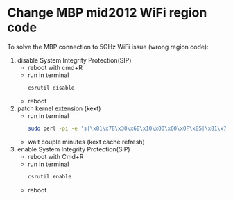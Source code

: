 # Change MBP mid2012 WiFi region code

To solve the MBP connection to 5GHz WiFi issue (wrong region code):

1. disable System Integrity Protection(SIP)
    - reboot with cmd+R
    - run in terminal
        ``` bash 
        csrutil disable
        ```
    - reboot
1. patch kernel extension (kext)
    - run in terminal
        ``` bash
        sudo perl -pi -e 's|\x81\x78\x30\x6B\x10\x00\x00\x0F\x85|\x81\x78\x30\x6B\x10\x00\x00\x90\xE9|' /System/Library/Extensions/IO80211Family.kext/Contents/PlugIns/AirPortBrcm4360.kext/Contents/MacOS/AirPortBrcm4360 && sudo touch /System/Library/Extensions/ 
        ```
    - wait couple minutes (kext cache refresh) 
2. enable System Integrity Protection(SIP)
    -  reboot with Cmd+R
    -  run in terminal
        ``` bash 
        csrutil enable
        ```
    -  reboot